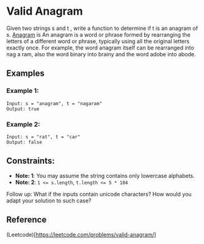 # Valid Anagram

Given two strings s and t , write a function to determine if t is an anagram of
s. 
[Anagram](https://en.wikipedia.org/wiki/Anagram) is An anagram is a word or phrase formed by rearranging the letters of a different word or phrase, typically using all the original letters exactly once. For example, the word anagram itself can be rearranged into nag a ram, also the word binary into brainy and the word adobe into abode.



## Examples
### Example 1:

```
Input: s = "anagram", t = "nagaram"
Output: true
```

### Example 2:

```
Input: s = "rat", t = "car"
Output: false
```
## Constraints:
- **Note: 1**: You may assume the string contains only lowercase alphabets.
- **Note: 2**: `1 <= s.length`, `t.length <= 5 * 104`

Follow up: What if the inputs contain unicode characters? How would you adapt
your solution to such case?

## Reference
(Leetcode)[https://leetcode.com/problems/valid-anagram/]